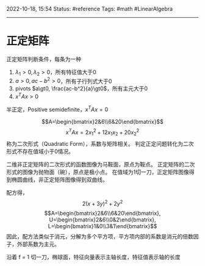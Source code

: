 2022-10-18, 15:54
Status: #reference
Tags: #math #LinearAlgebra

---

# 正定矩阵

正定矩阵判断条件，每条为一种

1. $\lambda_1\gt0,\lambda_2\gt0$，所有特征值大于0
2. $a\gt0, ac-b^2\gt0$，所有子行列式大于0
3. pivots $a\gt0, \frac{ac-b^2}{a}\gt0$，所有主元大于0
4. $x^TAx\gt0$

半正定，Positive semidefinite，$x^TAx=0$

$$A=\begin{bmatrix}2&6\\6&20\end{bmatrix}$$
$$x^TAx=2x_1^2+12x_1x_2+20x_2^2$$
称为二次形式（Quadratic Form），系数与矩阵相关。
判定正定问题转化为二次形式不存在值域小于0情况。

二维非正定矩阵的二次形式的函数图像为马鞍面，原点为鞍点。
正定矩阵的二次形式的图像为抛物面（碗），原点是极小点。
在值域为1切一刀，正定矩阵图像得到椭圆曲线，非正定矩阵图像得到双曲线。

配方得，
$$2(x+3y)^2+2y^2$$
$$A=\begin{bmatrix}2&6\\6&20\end{bmatrix}, U=\begin{bmatrix}2&6\\0&2\end{bmatrix}, L=\begin{bmatrix}1&0\\3&1\end{bmatrix}$$
因此，配方法类似于消元，分解为多个平方项，平方项内部的系数是消元的倍数因子，外部系数为主元。

沿着 f = 1 切一刀，椭球面，特征向量表示主轴长度，特征值表示轴的长度
